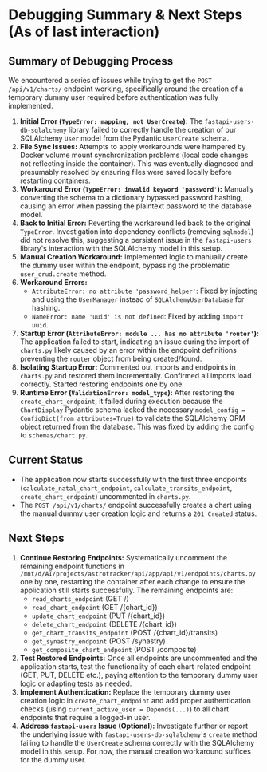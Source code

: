 # Debugging Summary & Next Steps (As of last interaction)

## Summary of Debugging Process

We encountered a series of issues while trying to get the `POST /api/v1/charts/` endpoint working, specifically around the creation of a temporary dummy user required before authentication was fully implemented.

1.  **Initial Error (`TypeError: mapping, not UserCreate`):** The `fastapi-users-db-sqlalchemy` library failed to correctly handle the creation of our SQLAlchemy `User` model from the Pydantic `UserCreate` schema.
2.  **File Sync Issues:** Attempts to apply workarounds were hampered by Docker volume mount synchronization problems (local code changes not reflecting inside the container). This was eventually diagnosed and presumably resolved by ensuring files were saved locally before restarting containers.
3.  **Workaround Error (`TypeError: invalid keyword 'password'`):** Manually converting the schema to a dictionary bypassed password hashing, causing an error when passing the plaintext password to the database model.
4.  **Back to Initial Error:** Reverting the workaround led back to the original `TypeError`. Investigation into dependency conflicts (removing `sqlmodel`) did not resolve this, suggesting a persistent issue in the `fastapi-users` library's interaction with the SQLAlchemy model in this setup.
5.  **Manual Creation Workaround:** Implemented logic to manually create the dummy user within the endpoint, bypassing the problematic `user_crud.create` method.
6.  **Workaround Errors:**
    *   `AttributeError: no attribute 'password_helper'`: Fixed by injecting and using the `UserManager` instead of `SQLAlchemyUserDatabase` for hashing.
    *   `NameError: name 'uuid' is not defined`: Fixed by adding `import uuid`.
7.  **Startup Error (`AttributeError: module ... has no attribute 'router'`):** The application failed to start, indicating an issue during the import of `charts.py` likely caused by an error within the endpoint definitions preventing the `router` object from being created/found.
8.  **Isolating Startup Error:** Commented out imports and endpoints in `charts.py` and restored them incrementally. Confirmed all imports load correctly. Started restoring endpoints one by one.
9.  **Runtime Error (`ValidationError: model_type`):** After restoring the `create_chart_endpoint`, it failed during execution because the `ChartDisplay` Pydantic schema lacked the necessary `model_config = ConfigDict(from_attributes=True)` to validate the SQLAlchemy ORM object returned from the database. This was fixed by adding the config to `schemas/chart.py`.

## Current Status

*   The application now starts successfully with the first three endpoints (`calculate_natal_chart_endpoint`, `calculate_transits_endpoint`, `create_chart_endpoint`) uncommented in `charts.py`.
*   The `POST /api/v1/charts/` endpoint successfully creates a chart using the manual dummy user creation logic and returns a `201 Created` status.

## Next Steps

1.  **Continue Restoring Endpoints:** Systematically uncomment the remaining endpoint functions in `/mnt/d/AI/projects/astrotracker/api/app/api/v1/endpoints/charts.py` one by one, restarting the container after each change to ensure the application still starts successfully. The remaining endpoints are:
    *   `read_charts_endpoint` (GET /)
    *   `read_chart_endpoint` (GET /{chart_id})
    *   `update_chart_endpoint` (PUT /{chart_id})
    *   `delete_chart_endpoint` (DELETE /{chart_id})
    *   `get_chart_transits_endpoint` (POST /{chart_id}/transits)
    *   `get_synastry_endpoint` (POST /synastry)
    *   `get_composite_chart_endpoint` (POST /composite)
2.  **Test Restored Endpoints:** Once all endpoints are uncommented and the application starts, test the functionality of each chart-related endpoint (GET, PUT, DELETE etc.), paying attention to the temporary dummy user logic or adapting tests as needed.
3.  **Implement Authentication:** Replace the temporary dummy user creation logic in `create_chart_endpoint` and add proper authentication checks (using `current_active_user = Depends(...)`) to all chart endpoints that require a logged-in user.
4.  **Address `fastapi-users` Issue (Optional):** Investigate further or report the underlying issue with `fastapi-users-db-sqlalchemy`'s `create` method failing to handle the `UserCreate` schema correctly with the SQLAlchemy model in this setup. For now, the manual creation workaround suffices for the dummy user.
